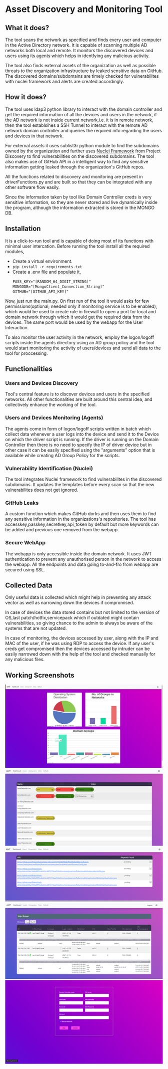 # Asset Discovery and Monitoring Tool
## What it does?
The tool scans the network as specified and finds every user and computer in the Active Directory network. It is capable of scanning multiple AD networks both local and remote. It monitors the discovered devices and users using its agents which helps in identfying any malicious activity.


The tool also finds external assets of the organization as well as possible threats to the organization infrastructure by leaked sensitive data on GitHub. The discovered domains/subdomains are timely checked for vulnerabilites with nuclei framework and alerts are created accordingly.

## How it does?
The tool uses ldap3 python library to interact with the domain controller and get the required information of all the devices and users in the network, if the AD network is not inside current network,i.e. it is in remote network, then the tool establsihes a SSH Tunnel to interact with the remote AD network domain controller and queries the required info regarding the users and devices in that network.


For external assets it uses sublist3r python module to find the subdomains owned by the organization and further uses [Nuclei Framework](https://github.com/projectdiscovery/nuclei) from Project Discovery to find vulnerabilities on the discovered subdomains. The tool also makes use of GitHub API in a intelligent way to find any sensitive information getting leaked through the organization's GitHub repos.  

All the functions related to discovery and monitoring are present in driverFunctions.py and are built so that they can be integrated with any other software flow easily.

Since the information taken by tool like Domain Controller creds is very sensitive information, so they are never stored and live dynamically inside the program, although the information extracted is stored in the MONGO DB. 

## Installation
It is a click-to-run tool and is capable of doing most of its functions with minimal user intercation. Before running the tool install all the required modules,
*   Create a virtual environment. 
*   ```pip install -r requirements.txt```
*   Create a .env file and populate it,
    ```
    PASS_KEY="[RANDOM_64_DIGIT_STRING]"
    MONGODB="[MongoClient_Connection_String]"
    GITHUB="[GITHUB_API_KEY]"
    ```


Now, just run the main.py. On first run of the tool it would asks for few permissions(optional; needed only if monitoring service is to be enabled), which would be used to create rule in firewall to open a port for local and domain network through which it would get the required data from the devices. The same port would be used by the webapp for the User Interaction.


To also monitor the user activity in the network, employ the logon/logoff scripts inside the agents directory using an AD group policy and the tool would start monitoring the activity of users/devices and send all data to the tool for proccessing.

##  Functionalities
### Users and Devices Discovery
Tool's central feature is to discover devices and users in the specified networks. All other functionalities are built around this central idea, and collectively enhance the working of the tool.
### Users and Devices Monitoring (Agents)
The agents come in form of logon/logoff scripts written in batch which collect data whenever a user logs into the device and send it to the Device on which the driver script is running. If the driver is running on the Domain Controller then there is no need to specify the IP of driver device but in other case it can be easily specified using the "arguments" option that is available while creating AD Group Policy for the scripts.
### Vulnerability Identification (Nuclei)
The tool integrates Nuclei framework to find vulnerabilites in the discovered subdomains. It updates the templates before every scan so that the new vulnerabilites does not get ignored.
### GitHub Leaks
A custom function which makes GitHub dorks and then uses them to find any sensitive information in the organizations's repositories. The tool has accesskey,passkey,secretkey,api_token by default but more keywords can be added and previous one removed from the webapp.
### Secure WebApp
The webapp is only accessible inside the domain network. It uses JWT authentication to prevent any unauthorised person in the network to access the webapp. All the endpoints and data going to-and-fro from webapp are secured using SSL.

## Collected Data
Only useful data is collected which might help in preventing any attack vector as well as narrowing down the devices if compromised.


In case of devices the data stored contains but not limited to the version of OS,last patch/hotfix,servicepack which if outdated might contain vulnerabilities, so giving chance to the admin to always be aware of the systems that are not updated.

In case of monitoring, the devices accessed by user, along with the IP and MAC of the user, if he was using RDP to access the device. If any user's creds get compromised then the devices accessed by intruder can be easily narrowed down with the help of the tool and checked manually for any malicious files.
## Working Screenshots
![Dashboard](/Images/dashboard.png?raw=true)
![Sites](/Images/sites.png?raw=true)
![GitHub](/Images/github.png?raw=true)
![Computers](/Images/computers_monitor.png?raw=true)
![Info](/Images/info.png?raw=true)
